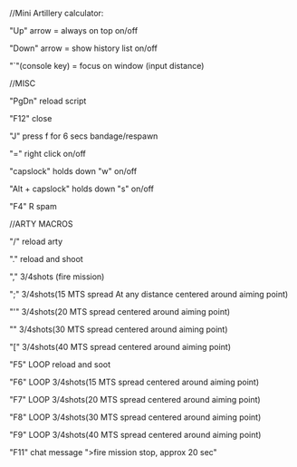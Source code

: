 //Mini Artillery calculator:

"Up" arrow = always on top on/off

"Down" arrow = show history list on/off

"`"(console key) = focus on window (input distance)

//MISC

"PgDn" reload script

"F12" close

"J" press f for 6 secs bandage/respawn

"=" right click on/off

"capslock" holds down "w" on/off

"Alt + capslock" holds down "s" on/off

"F4" R spam

//ARTY MACROS

"/" reload arty

"." reload and shoot

"," 3/4shots (fire mission)

";" 3/4shots(15 MTS spread At any distance centered around aiming point)

"'" 3/4shots(20 MTS spread centered around aiming point)

"\" 3/4shots(30 MTS spread centered around aiming point)

"[" 3/4shots(40 MTS spread centered around aiming point)

"F5" LOOP reload and soot

"F6" LOOP 3/4shots(15 MTS spread centered around aiming point)

"F7" LOOP 3/4shots(20 MTS spread centered around aiming point)

"F8" LOOP 3/4shots(30 MTS spread centered around aiming point)

"F9" LOOP 3/4shots(40 MTS spread centered around aiming point)

"F11" chat message ">fire mission stop, approx 20 sec"
